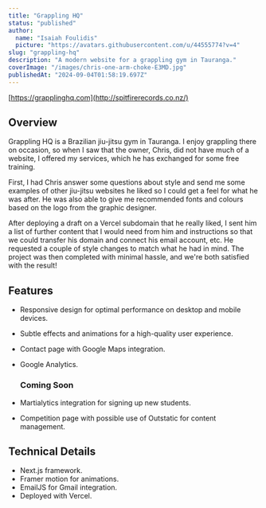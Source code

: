 ```yaml
---
title: "Grappling HQ"
status: "published"
author:
  name: "Isaiah Foulidis"
  picture: "https://avatars.githubusercontent.com/u/44555774?v=4"
slug: "grappling-hq"
description: "A modern website for a grappling gym in Tauranga."
coverImage: "/images/chris-one-arm-choke-E3MD.jpg"
publishedAt: "2024-09-04T01:58:19.697Z"
---
```


[https://grapplinghq.com](http://spitfirerecords.co.nz/)

## Overview

Grappling HQ is a Brazilian jiu-jitsu gym in Tauranga. I enjoy grappling there on occasion, so when I saw that the owner, Chris, did not have much of a website, I offered my services, which he has exchanged for some free training.

First, I had Chris answer some questions about style and send me some examples of other jiu-jitsu websites he liked so I could get a feel for what he was after. He was also able to give me recommended fonts and colours based on the logo from the graphic designer.

After deploying a draft on a Vercel subdomain that he really liked, I sent him a list of further content that I would need from him and instructions so that we could transfer his domain and connect his email account, etc. He requested a couple of style changes to match what he had in mind. The project was then completed with minimal hassle, and we're both satisfied with the result!

## Features

- Responsive design for optimal performance on desktop and mobile devices.

- Subtle effects and animations for a high-quality user experience.

- Contact page with Google Maps integration.

- Google Analytics.

  ### Coming Soon

- Martialytics integration for signing up new students.

- Competition page with possible use of Outstatic for content management.

## Technical Details

- Next.js framework.
- Framer motion for animations.
- EmailJS for Gmail integration.
- Deployed with Vercel.
